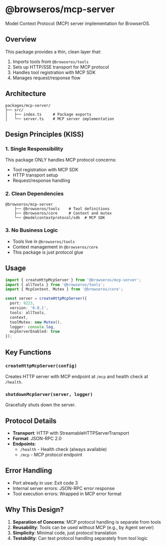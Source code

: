 # @browseros/mcp-server

Model Context Protocol (MCP) server implementation for BrowserOS.

## Overview

This package provides a thin, clean layer that:
1. Imports tools from `@browseros/tools`
2. Sets up HTTP/SSE transport for MCP protocol
3. Handles tool registration with MCP SDK
4. Manages request/response flow

## Architecture

```
packages/mcp-server/
├── src/
│   ├── index.ts     # Package exports
│   └── server.ts    # MCP server implementation
```

## Design Principles (KISS)

### 1. **Single Responsibility**
This package ONLY handles MCP protocol concerns:
- Tool registration with MCP SDK
- HTTP transport setup
- Request/response handling

### 2. **Clean Dependencies**
```
@browseros/mcp-server
    ├── @browseros/tools    # Tool definitions
    ├── @browseros/core     # Context and mutex
    └── @modelcontextprotocol/sdk  # MCP SDK
```

### 3. **No Business Logic**
- Tools live in `@browseros/tools`
- Context management in `@browseros/core`
- This package is just protocol glue

## Usage

```typescript
import { createHttpMcpServer } from '@browseros/mcp-server';
import { allTools } from '@browseros/tools';
import { McpContext, Mutex } from '@browseros/core';

const server = createHttpMcpServer({
  port: 9223,
  version: '0.0.1',
  tools: allTools,
  context,
  toolMutex: new Mutex(),
  logger: console.log,
  mcpServerEnabled: true
});
```

## Key Functions

### `createHttpMcpServer(config)`
Creates HTTP server with MCP endpoint at `/mcp` and health check at `/health`.

### `shutdownMcpServer(server, logger)`
Gracefully shuts down the server.

## Protocol Details

- **Transport**: HTTP with StreamableHTTPServerTransport
- **Format**: JSON-RPC 2.0
- **Endpoints**:
  - `/health` - Health check (always available)
  - `/mcp` - MCP protocol endpoint

## Error Handling

- Port already in use: Exit code 3
- Internal server errors: JSON-RPC error response
- Tool execution errors: Wrapped in MCP error format

## Why This Design?

1. **Separation of Concerns**: MCP protocol handling is separate from tools
2. **Reusability**: Tools can be used without MCP (e.g., by Agent server)
3. **Simplicity**: Minimal code, just protocol translation
4. **Testability**: Can test protocol handling separately from tool logic